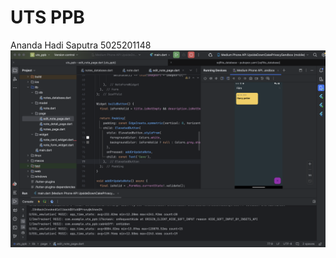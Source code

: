 # UTS PPB 
Ananda Hadi Saputra
5025201148
![gambar](https://github.com/hadisptr/gambar/blob/main/Screenshot%202024-04-24%20at%2017.15.27.png)
